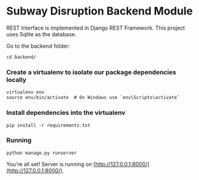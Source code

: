 # Subway Disruption Backend Module    
REST Interface is implemented in Django REST Framework. This project uses Sqlite as the database.

Go to the backend folder:

```
cd backend/
```    

### Create a virtualenv to isolate our package dependencies locally
```
virtualenv env
source env/bin/activate  # On Windows use `env\Scripts\activate`
```    
### Install dependencies into the virtualenv
```
pip install -r requirements.txt
```   

### Running     
```
python manage.py runserver
```    

You're all set! Server is running on [http://127.0.0.1:8000/](http://127.0.0.1:8000/).